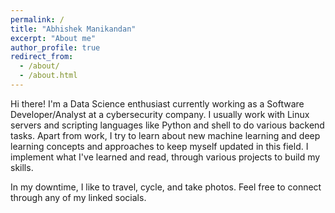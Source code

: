 ```yaml
---
permalink: /
title: "Abhishek Manikandan"
excerpt: "About me"
author_profile: true
redirect_from: 
  - /about/
  - /about.html
---
```


Hi there! I'm a Data Science enthusiast currently working as a Software Developer/Analyst at a cybersecurity company. I usually work with Linux servers and scripting languages like Python and shell to do various backend tasks. Apart from work, I try to learn about new machine learning and deep learning concepts and approaches to keep myself updated in this field. I implement what I've learned and read, through various projects to build my skills.

In my downtime, I like to travel, cycle, and take photos. Feel free to connect through any of my linked socials.


